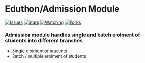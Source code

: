 # Eduthon/Admission Module

[![Issues](https://img.shields.io/github/issues/Delwathon/admission-module.svg?style=flat-square)](https://github.com/Delwathon/admission-module/issues)
[![Stars](https://img.shields.io/github/stars/Delwathon/admission-module.svg?style=flat-square)](https://github.com/Delwathon/admission-module/stargazers)
[![Watching](https://img.shields.io/github/stars/Delwathon/admission-module.svg?style=flat-square)](https://github.com/Delwathon/admission-module/watchers)
[![Forks](https://img.shields.io/github/stars/Delwathon/admission-module.svg?style=flat-square)](https://github.com/Delwathon/admission-module/forks)

### Admission module handles single and batch erolment of students into different branches

-   Single erolment of students 
-   Batch / multiple erolment of students 